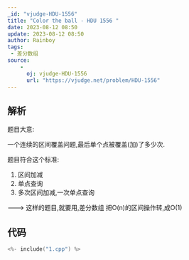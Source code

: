 ```yaml
---
_id: "vjudge-HDU-1556"
title: "Color the ball - HDU 1556 "
date: 2023-08-12 08:50
update: 2023-08-12 08:50
author: Rainboy
tags: 
 - 差分数组
source: 
    - 
      oj: vjudge-HDU-1556
      url: "https://vjudge.net/problem/HDU-1556"
---
```


## 解析

题目大意:

一个连续的区间覆盖问题,最后单个点被覆盖(加)了多少次.


题目符合这个标准:

1. 区间加减
2. 单点查询
3. 多次区间加减,一次单点查询

---> 这样的题目,就要用,差分数组
把O(n)的区间操作转,成O(1)

## 代码

```c
<%- include("1.cpp") %>
```
